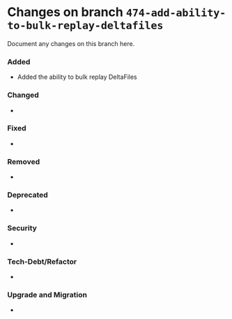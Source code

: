 # Changes on branch `474-add-ability-to-bulk-replay-deltafiles`
Document any changes on this branch here.
### Added
- Added the ability to bulk replay DeltaFiles 

### Changed
- 

### Fixed
- 

### Removed
- 

### Deprecated
- 

### Security
- 

### Tech-Debt/Refactor
- 

### Upgrade and Migration
- 
